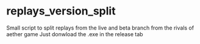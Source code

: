 # replays_version_split
Small script to split replays from the live and beta branch from the rivals of aether game
Just donwload the .exe in the release tab
